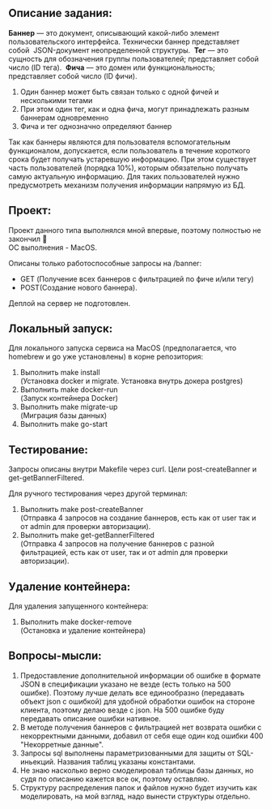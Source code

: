 ## Описание задания:
**Баннер** — это документ, описывающий какой-либо элемент пользовательского интерфейса. Технически баннер представляет собой  JSON-документ неопределенной структуры. 
**Тег** — это сущность для обозначения группы пользователей; представляет собой число (ID тега). 
**Фича** — это домен или функциональность; представляет собой число (ID фичи).  
1. Один баннер может быть связан только с одной фичей и несколькими тегами
2. При этом один тег, как и одна фича, могут принадлежать разным баннерам одновременно
3. Фича и тег однозначно определяют баннер

Так как баннеры являются для пользователя вспомогательным функционалом, допускается, если пользователь в течение короткого срока будет получать устаревшую информацию.  При этом существует часть пользователей (порядка 10%), которым обязательно получать самую актуальную информацию. Для таких пользователей нужно предусмотреть механизм получения информации напрямую из БД.

## Проект:

Проект данного типа выполнялся мной впервые, поэтому полностью не закончил 🙂  
ОС выполнения - MacOS.

Описаны только работоспособные запросы на /banner:
- GET (Получение всех баннеров c фильтрацией по фиче и/или тегу)
- POST(Создание нового баннера).  

Деплой на сервер не подготовлен.  

## Локальный запуск:

Для локального запуска сервиса на MacOS (предполагается, что homebrew и go уже установлены) в корне репозитория:
1. Выполнить make install  
(Установка docker и migrate. Установка внутрь докера postgres)
2. Выполнить make docker-run  
(Запуск контейнера Docker)
3. Выполнить make migrate-up  
(Миграция базы данных)
4. Выполнить make go-start  

## Тестирование:

Запросы описаны внутри Makefile через curl.
Цели post-createBanner и get-getBannerFiltered.

Для ручного тестирования через другой терминал:
1. Выполнить make post-createBanner  
(Отправка 4 запросов на создание баннеров, есть как от user так и от admin для проверки авторизации).
2. Выполнить make get-getBannerFiltered  
(Отправка 4 запросов на получение баннеров с разной фильтрацией, есть как от user, так и от admin для проверки авторизации).

## Удаление контейнера:

Для удаления запущенного контейнера:
1. Выполнить make docker-remove  
(Остановка и удаление контейнера)

## Вопросы-мысли:

1. Предоставление дополнительной информации об ошибке в формате JSON в спецификации указано не везде (есть только на 500 ошибке). Поэтому лучше делать все единообразно (передавать объект json с ошибкой) для удобной обработки ошибок на стороне клиента, поэтому делаю везде с json. На 500 ошибке буду передавать описание ошибки нативное.
2. В методе получения баннеров с фильтрацией нет возврата ошибки с некорректными данными, добавил от себя еще один код ошибки 400 "Некорретные данные".
3. Запросы sql выполнены параметризованными для защиты от SQL-иньекций. Названия таблиц указаны константами.
4. Не знаю насколько верно смоделировал таблицы базы данных, но судя по описанию кажется все ок, поэтому оставляю.
5. Структуру распределения папок и файлов нужно будет изучить как моделировать, на мой взгляд, надо вынести структуры отдельно.
